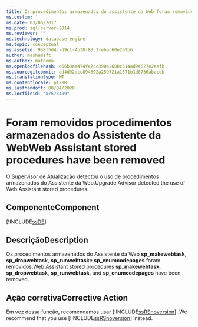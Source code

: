 ```yaml
---
title: Os procedimentos armazenados do assistente da Web foram removidos | Microsoft Docs
ms.custom: ''
ms.date: 03/06/2017
ms.prod: sql-server-2014
ms.reviewer: ''
ms.technology: database-engine
ms.topic: conceptual
ms.assetid: 958f5d4c-d9c1-4b38-83c3-ebac60e2a9b6
author: mashamsft
ms.author: mathoma
ms.openlocfilehash: d66b3aa474fe7cc39042680c514ad94627e2eefb
ms.sourcegitcommit: ad4d92dce894592a259721a1571b1d8736abacdb
ms.translationtype: MT
ms.contentlocale: pt-BR
ms.lasthandoff: 08/04/2020
ms.locfileid: "87573409"
---
```

# <a name="web-assistant-stored-procedures-have-been-removed"></a><span data-ttu-id="07492-102">Foram removidos procedimentos armazenados do Assistente da Web</span><span class="sxs-lookup"><span data-stu-id="07492-102">Web Assistant stored procedures have been removed</span></span>
  <span data-ttu-id="07492-103">O Supervisor de Atualização detectou o uso de procedimentos armazenados do Assistente da Web.</span><span class="sxs-lookup"><span data-stu-id="07492-103">Upgrade Advisor detected the use of Web Assistant stored procedures.</span></span>  
  
## <a name="component"></a><span data-ttu-id="07492-104">Componente</span><span class="sxs-lookup"><span data-stu-id="07492-104">Component</span></span>  
 [!INCLUDE[ssDE](../../includes/ssde-md.md)]  
  
## <a name="description"></a><span data-ttu-id="07492-105">Descrição</span><span class="sxs-lookup"><span data-stu-id="07492-105">Description</span></span>  
 <span data-ttu-id="07492-106">Os procedimentos armazenados do Assistente da Web **sp_makewebtask**, **sp_dropwebtask**, **sp_runwebtask**e **sp_enumcodepages** foram removidos.</span><span class="sxs-lookup"><span data-stu-id="07492-106">Web Assistant stored procedures **sp_makewebtask**, **sp_dropwebtask**, **sp_runwebtask**, and **sp_enumcodepages** have been removed.</span></span>  
  
## <a name="corrective-action"></a><span data-ttu-id="07492-107">Ação corretiva</span><span class="sxs-lookup"><span data-stu-id="07492-107">Corrective Action</span></span>  
 <span data-ttu-id="07492-108">Em vez dessa função, recomendamos usar [!INCLUDE[ssRSnoversion](../../includes/ssrsnoversion-md.md)] .</span><span class="sxs-lookup"><span data-stu-id="07492-108">We recommend that you use [!INCLUDE[ssRSnoversion](../../includes/ssrsnoversion-md.md)] instead.</span></span>  
  
  
